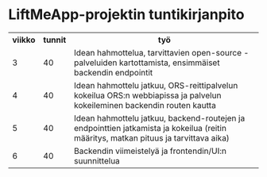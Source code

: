 <h1>LiftMeApp-projektin tuntikirjanpito</h1>

<table>
  <tr>
    <th>viikko</th>
    <th>tunnit</th>
    <th>työ</th>
  </tr>
  <tr>
    <td>3</td>
    <td>40</td>
    <td>Idean hahmottelua, tarvittavien open-source -palveluiden kartottamista, ensimmäiset backendin endpointit</td>
  </tr>
  <tr>
    <td>4</td>
    <td>40</td>
    <td>Idean hahmottelu jatkuu, ORS-reittipalvelun kokeilua ORS:n webbiapissa ja palvelun kokeileminen backendin routen kautta</td>
  </tr>
  <tr>
    <td>5</td>
    <td>40</td>
    <td>Idean hahmottelu jatkuu, backend-routejen ja endpointtien jatkamista ja kokeilua (reitin määritys, matkan pituus ja tarvittava aika)</td>
  </tr>
  <tr>
    <td>6</td>
    <td>40</td>
    <td>Backendin viimeistelyä ja frontendin/UI:n suunnittelua</td>
  </tr>
</table>
